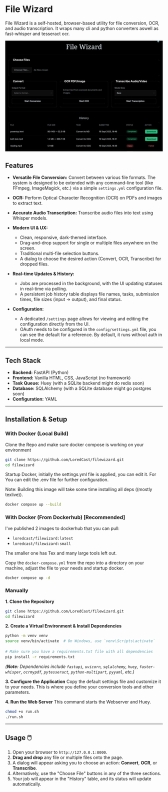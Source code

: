 # File Wizard

File Wizard is a self-hosted, browser-based utility for file conversion, OCR, and audio transcription. It wraps many cli and python converters aswell as fast-whisper and tesseract ocr.

![Screenshot](Screenshot_20250919-211227~2.png)

## Features

  * **Versatile File Conversion:** Convert between various file formats. The system is designed to be extended with any command-line tool (like FFmpeg, ImageMagick, etc.) via a simple `settings.yml` configuration file.
  * **OCR:** Perform Optical Character Recognition (OCR) on PDFs and images to extract text.
  * **Accurate Audio Transcription:** Transcribe audio files into text using Whisper models.
  * **Modern UI & UX:**
      * Clean, responsive, dark-themed interface.
      * Drag-and-drop support for single or multiple files anywhere on the screen.
      * Traditional multi-file selection buttons.
      * A dialog to choose the desired action (Convert, OCR, Transcribe) for dropped files.
  * **Real-time Updates & History:**
      * Jobs are processed in the background, with the UI updating statuses in real-time via polling.
      * A persistent job history table displays file names, tasks, submission times, file sizes (input → output), and final status.
     
  * **Configuration:**
      * A dedicated `/settings` page allows for viewing and editing the configuration directly from the UI.
      * OAuth needs to be configured in the `config/settings.yml` file, you can see the default for a reference. By default, it runs without auth in local mode.

-----

## Tech Stack 

  * **Backend:** FastAPI (Python)
  * **Frontend:** Vanilla HTML, CSS, JavaScript (no framework)
  * **Task Queue:** Huey (with a SQLite backend might do redis soon)
  * **Database:** SQLAlchemy (with a SQLite database might go postgres soon)
  * **Configuration:** YAML

-----

## Installation & Setup 

### With Docker (Local Build)
Clone the Repo and make sure docker compose is working on your environment

```bash
git clone https://github.com/LoredCast/filewizard.git
cd filewizard
```

Startup Docker, initially the settings.yml file is applied, you can edit it.
For You can edit the .env file for further configuration.

Note: Building this image will take some time installing all deps ((mostly texlive)).

```bash
docker compose up --build
```


### With Docker (From Dockerhub) [Recommended]
I've published 2 images to dockerhub that you can pull:

- `loredcast/filewizard:latest`
- `loredcast/filewizard:small`

The smaller one has Tex and many large tools left out.

Copy the `docker-compose.yml` from the repo into a directory on your machine, adjust the file to your needs and startup docker.

```bash
docker compose up -d
```


### Manually


**1. Clone the Repository**

```bash
git clone https://github.com/LoredCast/filewizard.git
cd filewizard
```

**2. Create a Virtual Environment & Install Dependencies**

```bash
python -m venv venv
source venv/bin/activate  # On Windows, use `venv\Scripts\activate`

# Make sure you have a requirements.txt file with all dependencies
pip install -r requirements.txt
```

*(**Note:** Dependencies include `fastapi`, `uvicorn`, `sqlalchemy`, `huey`, `faster-whisper`, `ocrmypdf`, `pytesseract`, `python-multipart`, `pyyaml`, etc.)*

**3. Configure the Application**
Copy the default settings file and customize it to your needs. This is where you define your conversion tools and other parameters.


**4. Run the Web Server**
This command starts the Webserver and Huey.

```bash
chmod +x run.sh
./run.sh
```


-----

## Usage 🖱️

1.  Open your browser to `http://127.0.0.1:8000`.
2.  **Drag and drop** any file or multiple files onto the page.
3.  A dialog will appear asking you to choose an action: **Convert**, **OCR**, or **Transcribe**.
4.  Alternatively, use the "Choose File" buttons in any of the three sections.
5.  Your job will appear in the "History" table, and its status will update automatically.
